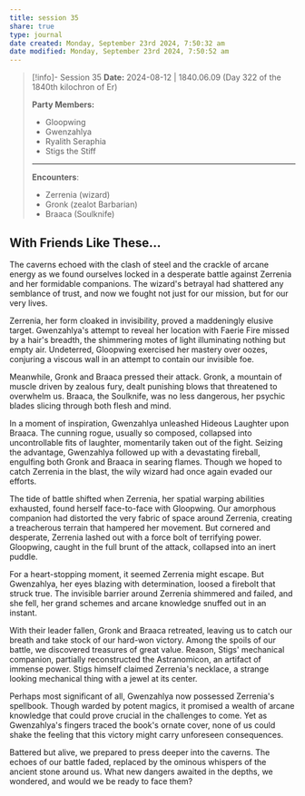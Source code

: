 ```yaml
---
title: session 35
share: true
type: journal
date created: Monday, September 23rd 2024, 7:50:32 am
date modified: Monday, September 23rd 2024, 7:50:52 am
---
```


> [!info]- Session 35 **Date:** 2024-08-12 | 1840.06.09 (Day 322 of the 1840th kilochron of Er)
>
> **Party Members:**
> 
> - Gloopwing
> - Gwenzahlya 
> - Ryalith Seraphia 
> - Stigs the Stiff 
> 
> ---
> 
> **Encounters**:
> 
> - Zerrenia (wizard)
> - Gronk (zealot Barbarian)
> - Braaca (Soulknife)

## With Friends Like These...

The caverns echoed with the clash of steel and the crackle of arcane energy as we found ourselves locked in a desperate battle against Zerrenia and her formidable companions. The wizard's betrayal had shattered any semblance of trust, and now we fought not just for our mission, but for our very lives.

Zerrenia, her form cloaked in invisibility, proved a maddeningly elusive target. Gwenzahlya's attempt to reveal her location with Faerie Fire missed by a hair's breadth, the shimmering motes of light illuminating nothing but empty air. Undeterred, Gloopwing exercised her mastery over oozes, conjuring a viscous wall in an attempt to contain our invisible foe.

Meanwhile, Gronk and Braaca pressed their attack. Gronk, a mountain of muscle driven by zealous fury, dealt punishing blows that threatened to overwhelm us. Braaca, the Soulknife, was no less dangerous, her psychic blades slicing through both flesh and mind.

In a moment of inspiration, Gwenzahlya unleashed Hideous Laughter upon Braaca. The cunning rogue, usually so composed, collapsed into uncontrollable fits of laughter, momentarily taken out of the fight. Seizing the advantage, Gwenzahlya followed up with a devastating fireball, engulfing both Gronk and Braaca in searing flames. Though we hoped to catch Zerrenia in the blast, the wily wizard had once again evaded our efforts.

The tide of battle shifted when Zerrenia, her spatial warping abilities exhausted, found herself face-to-face with Gloopwing. Our amorphous companion had distorted the very fabric of space around Zerrenia, creating a treacherous terrain that hampered her movement. But cornered and desperate, Zerrenia lashed out with a force bolt of terrifying power. Gloopwing, caught in the full brunt of the attack, collapsed into an inert puddle.

For a heart-stopping moment, it seemed Zerrenia might escape. But Gwenzahlya, her eyes blazing with determination, loosed a firebolt that struck true. The invisible barrier around Zerrenia shimmered and failed, and she fell, her grand schemes and arcane knowledge snuffed out in an instant.

With their leader fallen, Gronk and Braaca retreated, leaving us to catch our breath and take stock of our hard-won victory. Among the spoils of our battle, we discovered treasures of great value. Reason, Stigs' mechanical companion, partially reconstructed the Astranomicon, an artifact of immense power. Stigs himself claimed Zerrenia's necklace, a strange looking mechanical thing with a jewel at its center.

Perhaps most significant of all, Gwenzahlya now possessed Zerrenia's spellbook. Though warded by potent magics, it promised a wealth of arcane knowledge that could prove crucial in the challenges to come. Yet as Gwenzahlya's fingers traced the book's ornate cover, none of us could shake the feeling that this victory might carry unforeseen consequences.

Battered but alive, we prepared to press deeper into the caverns. The echoes of our battle faded, replaced by the ominous whispers of the ancient stone around us. What new dangers awaited in the depths, we wondered, and would we be ready to face them?